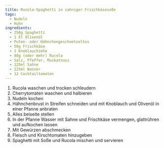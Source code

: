 ```yaml
---
title: Rucola-Spaghetti in sahniger Frischkäsesoße
tags:
  - Nudeln
  - Huhn
ingredients:
  - 250g Spaghetti
  - 1 El Olivenöl
  - Puten- oder Hähnchengeschnetzeltes
  - 50g Frischkäse
  - 1 Knoblauchzehe
  - 80g (oder mehr) Rucola
  - Salz, Pfeffer, Muskatnuss
  - 125ml Sahne
  - 125ml Wasser
  - 12 Cocktailtomaten
---
```


1. Rucola waschen und trocken schleudern
2. Cherrytomaten waschen und halbieren
3. Nudeln kochen
4. Hähnchenbrust in Streifen schneiden und mit Knoblauch und Olivenöl in einer
   Pfanne anbraten
5. Alles beiseite stellen
6. In der Pfanne Wasser mit Sahne und Frischkäse vermengen, glattrühren und
   aufkochen lassen
7. Mit Gewürzen abschmecken
8. Fleisch und Kirschtomaten hinzugeben
9. Spaghetti mit Soße und Rucola mischen und servieren
